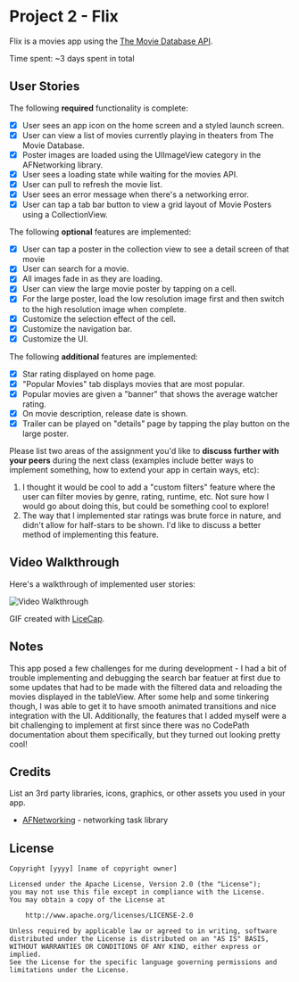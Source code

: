 # Project 2 - Flix

Flix  is a movies app using the [The Movie Database API](http://docs.themoviedb.apiary.io/#).

Time spent: ~3 days spent in total

## User Stories

The following **required** functionality is complete:

- [x] User sees an app icon on the home screen and a styled launch screen.
- [x] User can view a list of movies currently playing in theaters from The Movie Database.
- [x] Poster images are loaded using the UIImageView category in the AFNetworking library.
- [x] User sees a loading state while waiting for the movies API.
- [x] User can pull to refresh the movie list.
- [x] User sees an error message when there's a networking error.
- [x] User can tap a tab bar button to view a grid layout of Movie Posters using a CollectionView.

The following **optional** features are implemented:

- [x] User can tap a poster in the collection view to see a detail screen of that movie
- [x] User can search for a movie.
- [x] All images fade in as they are loading.
- [x] User can view the large movie poster by tapping on a cell.
- [x] For the large poster, load the low resolution image first and then switch to the high resolution image when complete.
- [x] Customize the selection effect of the cell.
- [x] Customize the navigation bar.
- [x] Customize the UI.

The following **additional** features are implemented:

- [x] Star rating displayed on home page.
- [x] "Popular Movies" tab displays movies that are most popular.
- [x] Popular movies are given a "banner" that shows the average watcher rating.
- [x] On movie description, release date is shown.
- [x] Trailer can be played on "details" page by tapping the play button on the large poster.

Please list two areas of the assignment you'd like to **discuss further with your peers** during the next class (examples include better ways to implement something, how to extend your app in certain ways, etc):

1. I thought it would be cool to add a "custom filters" feature where the user can filter movies by genre, rating, runtime, etc. Not sure how I would go about doing this, but could be something cool to explore!
2. The way that I implemented star ratings was brute force in nature, and didn't allow for half-stars to be shown. I'd like to discuss a better method of implementing this feature.

## Video Walkthrough

Here's a walkthrough of implemented user stories:

<img src='http://i.imgur.com/link/to/your/gif/file.gif' title='Video Walkthrough' width='' alt='Video Walkthrough' />

GIF created with [LiceCap](http://www.cockos.com/licecap/).

## Notes

This app posed a few challenges for me during development - I had a bit of trouble implementing and debugging the search bar featuer at first due to some updates that had to be made with the filtered data and reloading the movies displayed in the tableView. After some help and some tinkering though, I was able to get it to have smooth animated transitions and nice integration with the UI. Additionally, the features that I added myself were a bit challenging to implement at first since there was no CodePath documentation about them specifically, but they turned out looking pretty cool!

## Credits

List an 3rd party libraries, icons, graphics, or other assets you used in your app.

- [AFNetworking](https://github.com/AFNetworking/AFNetworking) - networking task library

## License

    Copyright [yyyy] [name of copyright owner]

    Licensed under the Apache License, Version 2.0 (the "License");
    you may not use this file except in compliance with the License.
    You may obtain a copy of the License at

        http://www.apache.org/licenses/LICENSE-2.0

    Unless required by applicable law or agreed to in writing, software
    distributed under the License is distributed on an "AS IS" BASIS,
    WITHOUT WARRANTIES OR CONDITIONS OF ANY KIND, either express or implied.
    See the License for the specific language governing permissions and
    limitations under the License.
